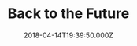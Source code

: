---
title: "Back to the Future"
year: 1985
date: 2018-04-14T19:39:50.000Z
permalink: /almanac/movies/2018-04-14-back-to-the-future/index.html
rating: 3
tmdbid: 105
---